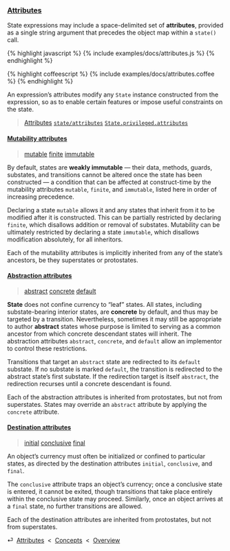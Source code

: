 ### [Attributes](#concepts--attributes)

State expressions may include a space-delimited set of **attributes**, provided as a single string argument that precedes the object map within a `state()` call.

{% highlight javascript %}
{% include examples/docs/attributes.js %}
{% endhighlight %}

{% highlight coffeescript %}
{% include examples/docs/attributes.coffee %}
{% endhighlight %}

An expression’s attributes modify any `State` instance constructed from the expression, so as to enable certain features or impose useful constraints on the state.

> [Attributes](/api/#state--attributes)
> [`state/attributes`](/source/#state--attributes.js)
> [`State.privileged.attributes`](/source/#state--privileged--attributes)

<div class="local-toc"></div>

#### [Mutability attributes](#concepts--attributes--mutability)

> [mutable](/api/#state--attributes--mutable)
> [finite](/api/#state--attributes--finite)
> [immutable](/api/#state--attributes--immutable)

By default, states are **weakly immutable** — their data, methods, guards, substates, and transitions cannot be altered once the state has been constructed — a condition that can be affected at construct-time by the mutability attributes `mutable`, `finite`, and `immutable`, listed here in order of increasing precedence.

Declaring a state `mutable` allows it and any states that inherit from it to be modified after it is constructed. This can be partially restricted by declaring `finite`, which disallows addition or removal of substates. Mutability can be ultimately restricted by declaring a state `immutable`, which disallows modification absolutely, for all inheritors.

Each of the mutability attributes is implicitly inherited from any of the state’s ancestors, be they superstates or protostates.


#### [Abstraction attributes](#concepts--attributes--abstraction)

> [abstract](/api/#state--attributes--abstract)
> [concrete](/api/#state--attributes--concrete)
> [default](/api/#state--attributes--default)

**State** does not confine currency to “leaf” states. All states, including substate-bearing interior states, are **concrete** by default, and thus may be targeted by a transition. Nevertheless, sometimes it may still be appropriate to author **abstract** states whose purpose is limited to serving as a common ancestor from which concrete descendant states will inherit. The abstraction attributes `abstract`, `concrete`, and `default` allow an implementor to control these restrictions.

Transitions that target an `abstract` state are redirected to its `default` substate. If no substate is marked `default`, the transition is redirected to the abstract state’s first substate. If the redirection target is itself `abstract`, the redirection recurses until a concrete descendant is found.

Each of the abstraction attributes is inherited from protostates, but not from superstates. States may override an `abstract` attribute by applying the `concrete` attribute.


#### [Destination attributes](#concepts--attributes--destination)

> [initial](/api/#state--attributes--initial)
> [conclusive](/api/#state--attributes--conclusive)
> [final](/api/#state--attributes--final)

An object’s currency must often be initialized or confined to particular states, as directed by the destination attributes `initial`, `conclusive`, and `final`.

The `conclusive` attribute traps an object’s currency; once a conclusive state is entered, it cannot be exited, though transitions that take place entirely within the conclusive state may proceed. Similarly, once an object arrives at a `final` state, no further transitions are allowed.

Each of the destination attributes are inherited from protostates, but not from superstates.



<div class="backcrumb">
⏎  <a class="section" href="#concepts--attributes">Attributes</a>  &lt;  <a href="#concepts">Concepts</a>  &lt;  <a href="#overview">Overview</a>
</div>
